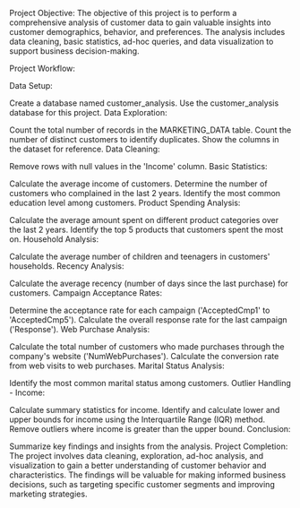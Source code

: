 Project Objective:
The objective of this project is to perform a comprehensive analysis of customer data to gain valuable insights into customer demographics, behavior, and preferences. The analysis includes data cleaning, basic statistics, ad-hoc queries, and data visualization to support business decision-making.

Project Workflow:

Data Setup:

Create a database named customer_analysis.
Use the customer_analysis database for this project.
Data Exploration:

Count the total number of records in the MARKETING_DATA table.
Count the number of distinct customers to identify duplicates.
Show the columns in the dataset for reference.
Data Cleaning:

Remove rows with null values in the 'Income' column.
Basic Statistics:

Calculate the average income of customers.
Determine the number of customers who complained in the last 2 years.
Identify the most common education level among customers.
Product Spending Analysis:

Calculate the average amount spent on different product categories over the last 2 years.
Identify the top 5 products that customers spent the most on.
Household Analysis:

Calculate the average number of children and teenagers in customers' households.
Recency Analysis:

Calculate the average recency (number of days since the last purchase) for customers.
Campaign Acceptance Rates:

Determine the acceptance rate for each campaign ('AcceptedCmp1' to 'AcceptedCmp5').
Calculate the overall response rate for the last campaign ('Response').
Web Purchase Analysis:

Calculate the total number of customers who made purchases through the company's website ('NumWebPurchases').
Calculate the conversion rate from web visits to web purchases.
Marital Status Analysis:

Identify the most common marital status among customers.
Outlier Handling - Income:

Calculate summary statistics for income.
Identify and calculate lower and upper bounds for income using the Interquartile Range (IQR) method.
Remove outliers where income is greater than the upper bound.
Conclusion:

Summarize key findings and insights from the analysis.
Project Completion:
The project involves data cleaning, exploration, ad-hoc analysis, and visualization to gain a better understanding of customer behavior and characteristics. The findings will be valuable for making informed business decisions, such as targeting specific customer segments and improving marketing strategies.
